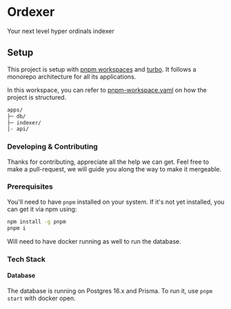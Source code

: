 # Ordexer

Your next level hyper ordinals indexer

## Setup

This project is setup with [pnpm workspaces](https://pnpm.io/workspaces) and [turbo](https://turbo.build/). It follows a monorepo architecture for all its applications.

In this workspace, you can refer to [pnpm-workspace.yaml](pnpm-workspace.yaml) on how the project is structured.

```txt
apps/
├─ db/
├─ indexer/
|- api/
```

### Developing & Contributing

Thanks for contributing, appreciate all the help we can get. Feel free to make a pull-request, we will guide you along
the way to make it mergeable.

### Prerequisites

You'll need to have `pnpm` installed on your system. If it's not yet installed, you can get it via npm using:

```bash
npm install -g pnpm
pnpm i
```

Will need to have docker running as well to run the database.

### Tech Stack

#### Database

The database is running on Postgres 16.x and Prisma. To run it, use `pnpm start` with docker open.
